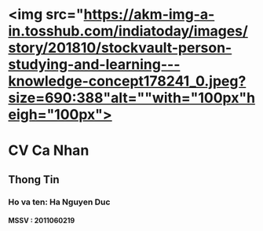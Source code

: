 # <img src="https://akm-img-a-in.tosshub.com/indiatoday/images/story/201810/stockvault-person-studying-and-learning---knowledge-concept178241_0.jpeg?size=690:388"alt=""with="100px"heigh="100px">

<h1>CV Ca Nhan </h1>
<h2>Thong Tin </h2>
<h3> Ho va ten: Ha Nguyen Duc </h3>
<h4> MSSV : 2011060219 </h4>
